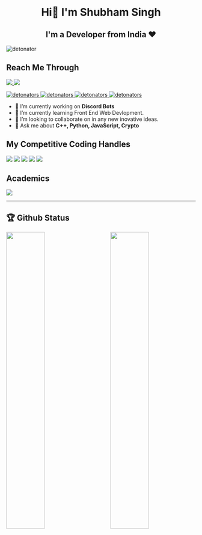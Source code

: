 
<h1 align="center">Hi👋 I'm Shubham Singh</h1>
<h2 align="center">I'm a Developer from India ❤</h2>


<p align="left"> <img src="https://komarev.com/ghpvc/?username=detonators" alt="detonator" /> </p>

## Reach Me Through
[![ ](https://img.shields.io/badge/LinkedIn-0077B5?style=for-the-badge&logo=linkedin&logoColor=white) ](https://www.linkedin.com/in/shubham1603/)
[![ ](https://img.shields.io/badge/Gmail-D14836?style=for-the-badge&logo=gmail&logoColor=white) ](mailto:shubhamkumar4460@gmail.com)



<p align="left">
<a href="https://github.com/detonators"> <img src="https://img.shields.io/badge/C++-lightblue.svg?style=for-the-badge&logo=cplusplus" alt="detonators" /> </a>
<!-- <a href="https://github.com/detonators"> <img src="https://img.shields.io/badge/C-lightblue.svg?style=for-the-badge&logo=cplusplus" alt="detonators" /> </a> -->
<a href="https://github.com/detonators"> <img src="https://img.shields.io/badge/Python-lightblue.svg?style=for-the-badge" alt="detonators" /> </a>
  <a href="https://github.com/detonators"> <img src="https://img.shields.io/badge/Java-lightblue.svg?style=for-the-badge" alt="detonators" /> </a> 
  <a href="https://github.com/detonators"> <img src="https://img.shields.io/badge/Javascript-lightblue.svg?style=for-the-badge" alt="detonators" /> </a>
  <!-- <a href="https://github.com/detonators"> <img src="https://img.shields.io/badge/Kotlin-lightblue.svg?style=for-the-badge" alt="detonators" /> </a>
  <a href="https://github.com/detonators"> <img src="https://img.shields.io/badge/Flutter-lightblue.svg?style=for-the-badge" alt="detonators" /> </a>  -->
   </p>



- 🔭 I’m currently working on **Discord Bots** 
- 🌱 I’m currently learning Front End Web Devlopment. 
- 👯 I’m looking to collaborate on in any new inovative ideas.
- 💬 Ask me about **C++, Python, JavaScript, Crypto**


<!-- 

- 🤔 I’m looking for help with ...
- 📫 How to reach me: ...
- 😄 Pronouns: ...
- ⚡ Fun fact: ...___
-->


## My Competitive Coding Handles

<a href="https://leetcode.com/u/detonator4460/"><img src="https://img.shields.io/badge/Leetcode-Link-ff69b4?style=for-the-badge"></a>
<a href="https://codeforces.com/profile/detonator4460"><img src="https://img.shields.io/badge/Codeforces-Link-rgb(0%2C0%2C255)?style=for-the-badge"></a>
<a href="https://www.hackerrank.com/profile/shubhamkumar4460"><img src="https://img.shields.io/badge/Hackerrank-Link-green?style=for-the-badge"></a>
<a href="https://www.codechef.com/users/detonator4460"><img src="https://img.shields.io/badge/Codechef-Link-yellow?style=for-the-badge"></a>
<a href="https://atcoder.jp/users/detonator4460"><img src="https://img.shields.io/badge/Atcoder-Link-rgb(0%2C192%2C192)?style=for-the-badge"></a>




## Academics

<span><img src="https://img.shields.io/badge/BIT_Mesra-BTECH_ECE-orange?style=for-the-badge"></span>
<!--
<span><img src="https://img.shields.io/badge/GPA-7.7/10-rgb(0%2C0%2C255)?style=for-the-badge"></span> -->

<hr>

<!--
## Work Experience

[![ ](https://img.shields.io/badge/Google-Sept_2022-c0c0c0.svg?&style=for-the-badge&logo=Google&logoColor=Blue)](https://www.google.com/)
- Developing Version Control Systems that are both highly scalable and efficient

[![ ](https://img.shields.io/badge/Morgan_Stanley-Jan_2022-%232C3454.svg?&style=for-the-badge&logo=Morgan_Stanley&logoColor=Blue)](https://www.morganstanley.com/)
- Worked in P&L Control Department on Spring based Backend and Angular based frontend

[![ ](https://img.shields.io/badge/Samsung-Feb_2021-blue?style=for-the-badge&logo=Samsung&logoColor=Blue)](https://research.samsung.com/sri-b)
- I did my Internship at Samsung R&D, where i worked on tasks based on machine learning, and computer vision.
-->


## 🏆 Github Status

<img  src="https://github-readme-stats.vercel.app/api?username=detonators&show_icons=true&hide_border=true&theme=dark" width="45%" align="right" >

<img  src="https://github-readme-streak-stats.herokuapp.com/?user=detonators&theme=dark" width="45%" >

<br>




